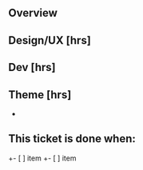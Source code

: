 ## Overview

## Design/UX [hrs]  
  
## Dev [hrs]
 
## Theme [hrs]
 +
## This ticket is done when:
+- [ ] item
+- [ ] item
